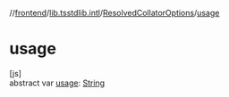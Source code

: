 //[frontend](../../../index.md)/[lib.tsstdlib.intl](../index.md)/[ResolvedCollatorOptions](index.md)/[usage](usage.md)

# usage

[js]\
abstract var [usage](usage.md): [String](https://kotlinlang.org/api/latest/jvm/stdlib/kotlin/-string/index.html)
